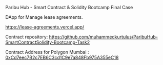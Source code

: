 Paribu Hub - Smart Contract & Solidity Bootcamp Final Case

DApp for Manage lease agreements.

https://lease-agreements.vercel.app/

Contract repository: https://github.com/muhammedkurtulus/ParibuHub-SmartContractSolidity-Bootcamp-Task2

Contract Address for Polygon Mumbai : [0xCd7eec7B2c7EB6C3cd1C9e7a848Fb975A355eC18](https://mumbai.polygonscan.com/address/0xCd7eec7B2c7EB6C3cd1C9e7a848Fb975A355eC18#code)

